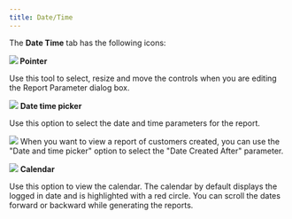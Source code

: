 ```yaml
---
title: Date/Time
---
```



The **Date Time** tab has the following  icons:


**![]({{site.rmgr_baseurl}}/img/rm_pointer.gif) Pointer**


Use this tool to select, resize and move the controls when you are editing  the Report Parameter dialog  box.


![]({{site.rmgr_baseurl}}/img/rm_date_time_picker.gif) **Date time picker**


Use this option to select the date and time parameters for the report.


![]({{site.rmgr_baseurl}}/img/example.gif) When  you want to view a report of customers created, you can use the "Date  and time picker" option to select the "Date Created After"  parameter.


![]({{site.rmgr_baseurl}}/img/rm_calendar.gif) **Calendar**


Use this option to view the calendar. The calendar by default displays  the logged in date and is highlighted with a red circle. You can scroll  the dates forward or backward while generating the reports.
